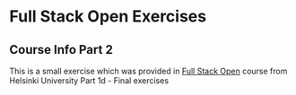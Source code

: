 # Full Stack Open Exercises

## Course Info Part 2

This is a small exercise which was provided in [Full Stack Open](https://fullstackopen.com/en/) course from Helsinki University
Part 1d - Final exercises
